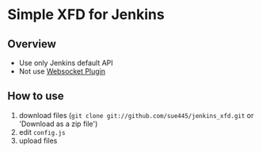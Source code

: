 # Simple XFD for Jenkins
## Overview
* Use only Jenkins default API
 * Not use [Websocket Plugin](https://wiki.jenkins-ci.org/display/JENKINS/Websocket+Plugin)

## How to use
1. download files (`git clone git://github.com/sue445/jenkins_xfd.git` or 'Download as a zip file')
2. edit `config.js`
3. upload files